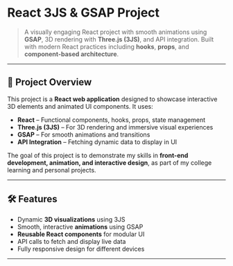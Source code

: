 # React 3JS & GSAP Project

> A visually engaging React project with smooth animations using **GSAP**, 3D rendering with **Three.js (3JS)**, and API integration. Built with modern React practices including **hooks**, **props**, and **component-based architecture**.  

---

## 🚀 Project Overview

This project is a **React web application** designed to showcase interactive 3D elements and animated UI components. It uses:  

- **React** – Functional components, hooks, props, state management  
- **Three.js (3JS)** – For 3D rendering and immersive visual experiences  
- **GSAP** – For smooth animations and transitions  
- **API Integration** – Fetching dynamic data to display in UI  

The goal of this project is to demonstrate my skills in **front-end development, animation, and interactive design**, as part of my college learning and personal projects.

---

## 🛠 Features

- Dynamic **3D visualizations** using 3JS  
- Smooth, interactive **animations** using GSAP  
- **Reusable React components** for modular UI  
- API calls to fetch and display live data  
- Fully responsive design for different devices  

---
